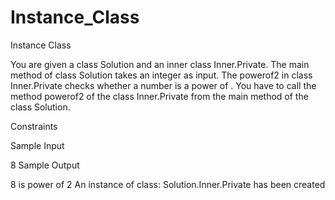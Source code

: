 # Instance_Class
Instance Class

You are given a class Solution and an inner class Inner.Private. The main method of class Solution takes an integer  as input. The powerof2 in class Inner.Private checks whether a number is a power of . You have to call the method powerof2 of the class Inner.Private from the main method of the class Solution.

Constraints

Sample Input

8
Sample Output

8 is power of 2
An instance of class: Solution.Inner.Private has been created
